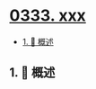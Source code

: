 # [0333. xxx](https://github.com/Tdahuyou/TNotes.leetcode/tree/main/notes/0333.%20xxx)

<!-- region:toc -->

- [1. 📝 概述](#1--概述)

<!-- endregion:toc -->

## 1. 📝 概述
